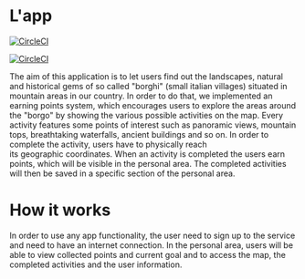 # L'app
[![CircleCI](https://dl.circleci.com/status-badge/img/gh/Enactus-Trieste/android-app-borghi/tree/master.svg?style=svg)](https://dl.circleci.com/status-badge/redirect/gh/Enactus-Trieste/android-app-borghi/tree/master)

[![CircleCI](https://dl.circleci.com/insights-snapshot/gh/Enactus-Trieste/android-app-borghi/master/test-and-build/badge.svg?window=30d)](https://app.circleci.com/insights/github/Enactus-Trieste/android-app-borghi/workflows/test-and-build/overview?branch=master&reporting-window=last-30-days&insights-snapshot=true)

The aim of this application is to let users find out the landscapes, natural and historical gems of so called "borghi" 
(small italian villages) situated in mountain areas in our country. In order to do that, we implemented an earning points system, which encourages users
to explore the areas around the "borgo" by showing the various possible activities on the map. Every activity features some points of interest such as
panoramic views, mountain tops, breathtaking waterfalls, ancient buildings and so on. In order to complete the activity, users have to physically reach     
its geographic coordinates. When an activity is completed the users earn points, which will be visible in the personal area.
The completed activities will then be saved in a specific section of the personal area. 

# How it works
In order to use any app functionality, the user need to sign up to the service and need to have an internet connection.
In the personal area, users will be able to view collected points and current goal and to access the map, the completed 
activities and the user information.
